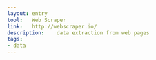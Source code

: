 ```yaml
---
layout: entry
tool:	Web Scraper
link:	http://webscraper.io/
description:	data extraction from web pages
tags:
- data
---
```

